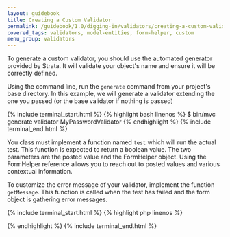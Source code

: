 ```yaml
---
layout: guidebook
title: Creating a Custom Validator
permalink: /guidebook/1.0/digging-in/validators/creating-a-custom-validator/
covered_tags: validators, model-entities, form-helper, custom
menu_group: validators
---
```


To generate a custom validator, you should use the automated generator provided by Strata. It will validate your object's name and ensure it will be correctly defined.

Using the command line, run the `generate` command from your project's base directory. In this example, we will generate a validator extending the one you passed (or the base validator if nothing is passed)

{% include terminal_start.html %}
{% highlight bash linenos %}
$ bin/mvc generate validator MyPasswordValidator
{% endhighlight %}
{% include terminal_end.html %}

You class must implement a function named `test` which will run the actual test. This function is expected to return a boolean value. The two parameters are the posted value and the FormHelper object. Using the FormHelper reference allows you to reach out to posted values and various contextual information.

To customize the error message of your validator, implement the function `getMessage`. This function is called when the test has failed and the form object is gathering error messages.

{% include terminal_start.html %}
{% highlight php linenos %}
<?php
namespace App\Model\Validator;

use Strata\Model\Validator as StrataValidator

class MyPasswordValidator extends StrataValidator {

    public function test($value, $context)
    {
        return $value == "what i'm expecting";
    }

    public function getMessage()
    {
        return "This is not the value we are expecting.";
    }
}
?>
{% endhighlight %}
{% include terminal_end.html %}
